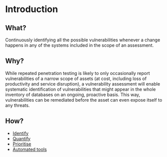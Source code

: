 # Introduction

## What?

Continuously identifying all the possible vulnerabilities whenever a change happens in any 
of the systems included in the scope of an assessment. 

## Why?

While repeated penetration testing is likely to only occasionally report vulnerabilities of a narrow scope
of assets (at cost, including loss of productivity and service disruption), a vulnerability assessment will enable
systematic identification of vulnerabilities that might appear in the whole inventory of databases on an ongoing,
proactive basis. This way, vulnerabilities can be remediated before the asset can even expose itself to any threats.

## How?

* [Identify](identify.md)
* [Quantify](quantify.md)
* [Prioritise](prioritise.md)
* [Automated tools](tools.md)
